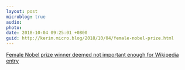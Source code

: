 ```yaml
---
layout: post
microblog: true
audio: 
photo: 
date: 2018-10-04 09:25:01 +0800
guid: http://kerim.micro.blog/2018/10/04/female-nobel-prize.html
---
```

[Female Nobel prize winner deemed not important enough for Wikipedia entry](https://www.theguardian.com/science/2018/oct/03/donna-strickland-nobel-physics-prize-wikipedia-denied)
